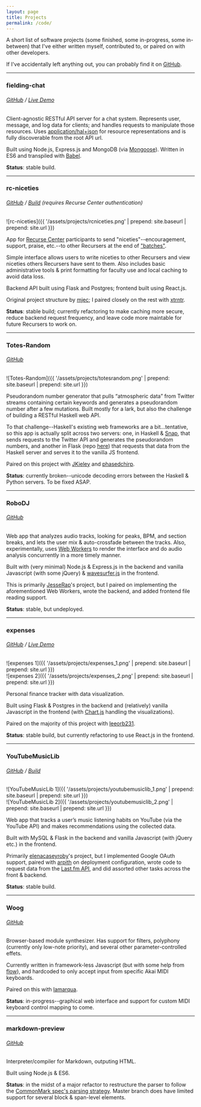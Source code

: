 ```yaml
---
layout: page
title: Projects
permalink: /code/
---
```


A short list of software projects (some finished, some in-progress, some in-between) that I've either written myself, contributed to, or paired on with other developers.

If I've accidentally left anything out, you can probably find it on [GitHub](https://github.com/tayloraburgess).

___

### fielding-chat

###### [GitHub](https://github.com/tayloraburgess/fielding-chat) / [Live Demo](https://fielding-chat.herokuapp.com/api/v1)

Client-agnostic RESTful API server for a chat system. Represents user, message, and log data for clients; and handles requests to manipulate those resources. Uses [application/hal+json](http://stateless.co/hal_specification.html) for resource representations and is fully discoverable from the root API url.

Built using Node.js, Express.js and MongoDB (via [Mongoose](http://mongoosejs.com/)). Written in ES6 and transpiled with [Babel](https://babeljs.io/).

**Status**: stable build.

___

### rc-niceties

###### [GitHub](https://github.com/mjec/rc-niceties) / [Build](https://niceties.recurse.com/) (requires Recurse Center authentication)

![rc-niceties]({{ '/assets/projects/rcniceties.png' | prepend: site.baseurl | prepend: site.url }})

App for [Recurse Center](https://www.recurse.com/) participants to send "niceties"--encouragement, support, praise, etc.--to other Recursers at the end of ["batches"](https://www.recurse.com/faq#start-date-question).

Simple interface allows users to write niceties to other Recursers and view niceties others Recursers have sent to them. Also includes basic administrative tools & print formatting for faculty use and local caching to avoid data loss.

Backend API built using Flask and Postgres; frontend built using React.js.

Original project structure by [mjec](https://github.com/mjec); I paired closely on the rest with [xtrntr](https://github.com/xtrntr).

**Status**: stable build; currently refactoring to make caching more secure, reduce backend request frequency, and leave code more maintable for future Recursers to work on.

___

### Totes-Random

###### [GitHub](https://github.com/JKiely/Totes-Random)

![Totes-Random]({{ '/assets/projects/totesrandom.png' | prepend: site.baseurl | prepend: site.url }})

Pseudorandom number generator that pulls “atmospheric data” from Twitter streams containing certain keywords and generates a pseudorandom number after a few mutations. Built mostly for a lark, but also the challenge of building a RESTful Haskell web API.

To that challenge--Haskell's existing web frameworks are a bit...tentative, so this app is actually split across two servers: one, in Haskell & [Snap](http://snapframework.com/), that sends requests to the Twitter API and generates the pseudorandom numbers, and another in Flask (repo [here](https://github.com/tayloraburgess/totes-desperate)) that requests that data from the Haskell server and serves it to the vanilla JS frontend.

Paired on this project with [JKieley](https://github.com/JKiely) and [phasedchirp](https://github.com/phasedchirp).

**Status**: currently broken--unicode decoding errors between the Haskell & Python servers. To be fixed ASAP.

___

### RoboDJ

###### [GitHub](https://github.com/JesseRap/RoboDJ)

Web app that analyzes audio tracks, looking for peaks, BPM, and section breaks, and lets the user mix & auto-crossfade between the tracks. Also, experimentally, uses [Web Workers](https://developer.mozilla.org/en-US/docs/Web/API/Web_Workers_API) to render the interface and do audio analysis concurrently in a more timely manner.

Built with (very minimal) Node.js & Express.js in the backend and vanilla Javascript (with some jQuery) & [wavesurfer.js](https://wavesurfer-js.org/) in the frontend.

This is primarily [JesseRap](https://github.com/JesseRap/RoboDJ)'s project, but I paired on implementing the aforementioned Web Workers, wrote the backend, and added frontend file reading support.

**Status**: stable, but undeployed.

___

### expenses

###### [GitHub](https://github.com/leeorb321/expenses) / [Live Demo](http://fierce-cove-57868.herokuapp.com)

![expenses 1]({{ '/assets/projects/expenses_1.png' | prepend: site.baseurl | prepend: site.url }})  
![expenses 2]({{ '/assets/projects/expenses_2.png' | prepend: site.baseurl | prepend: site.url }})

Personal finance tracker with data visualization. 

Built using Flask & Postgres in the backend and (relatively) vanilla Javascript in the frontend (with [Chart.js](http://www.chartjs.org/) handling the visualizations).

Paired on the majority of this project with [leeorb231](https://github.com/leeorb321).

**Status**: stable build, but currently refactoring to use React.js in the frontend.

___

### YouTubeMusicLib

###### [GitHub](https://github.com/elenacaseyroby/YoutubeMusicLib) / [Build](http://youtube-music-library.herokuapp.com)

![YouTubeMusicLib 1]({{ '/assets/projects/youtubemusiclib_1.png' | prepend: site.baseurl | prepend: site.url }})  
![YouTubeMusicLib 2]({{ '/assets/projects/youtubemusiclib_2.png' | prepend: site.baseurl | prepend: site.url }})

Web app that tracks a user’s music listening habits on YouTube (via the YouTube API) and makes recommendations using the collected data.

Built with MySQL & Flask in the backend and vanilla Javascript (with jQuery etc.) in the frontend.

Primarily [elenacaseyroby](https://github.com/elenacaseyroby)'s project, but I implemented Google OAuth support, paired with [arpith](https://github.com/arpith) on deployment configuration, wrote code to request data from the [Last.fm API](http://www.last.fm/api), and did assorted other tasks across the front & backend.

**Status**: stable build.

___

### Woog

###### [GitHub](https://github.com/lamarqua/Woog)

Browser-based module synthesizer. Has support for filters, polyphony (currently only low-note priority), and several other parameter-controlled effets.

Currently written in framework-less Javascript (but with some help from [flow](https://flowtype.org/)), and hardcoded to only accept input from specific Akai MIDI keyboards. 

Paired on this with [lamarqua](https://github.com/lamarqua).

**Status**: in-progress--graphical web interface and support for custom MIDI keyboard control mapping to come.

___

### markdown-preview

###### [GitHub](https://github.com/tayloraburgess/markdown-preview)

Interpreter/compiler for Markdown, outputing HTML.

Built using Node.js & ES6.

**Status**: in the midst of a major refactor to restructure the parser to follow the [CommonMark spec's parsing strategy](http://spec.commonmark.org/0.26/#appendix-a-parsing-strategy). Master branch does have limited support for several block & span-level elements.